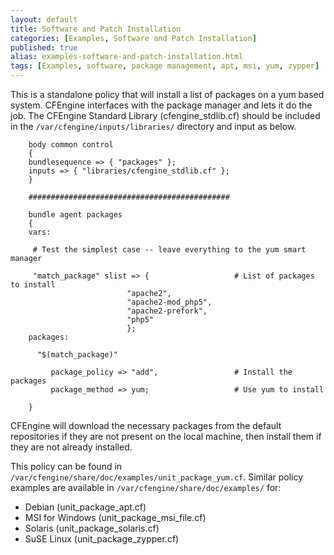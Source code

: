 ```yaml
---
layout: default
title: Software and Patch Installation
categories: [Examples, Software and Patch Installation]
published: true
alias: examples-software-and-patch-installation.html
tags: [Examples, software, package management, apt, msi, yum, zypper]
---
```


This is a standalone policy that will install a list of packages on a yum based system.
CFEngine interfaces with the package manager and lets it do the job. The CFEngine
Standard Library (cfengine_stdlib.cf) should be included in the
`/var/cfengine/inputs/libraries/` directory and input as below.

```cf3
	body common control
	{
	bundlesequence => { "packages" };
	inputs => { "libraries/cfengine_stdlib.cf" };
	}

	#############################################

	bundle agent packages
	{
	vars:

	 # Test the simplest case -- leave everything to the yum smart manager

	 "match_package" slist => {                   # List of packages to install
		                  "apache2",
		                  "apache2-mod_php5",
		                  "apache2-prefork",
		                  "php5"
		                  };
	packages:

	  "$(match_package)"

	     package_policy => "add",                 # Install the packages
	     package_method => yum;                   # Use yum to install

	}
```

CFEngine will download the necessary packages from the default repositories if they are not present on the local machine, then install them if they are not already installed.

This policy can be found in `/var/cfengine/share/doc/examples/unit_package_yum.cf`. Similar policy examples are available in `/var/cfengine/share/doc/examples/` for:

- Debian (unit_package_apt.cf)
- MSI for Windows (unit_package_msi_file.cf)
- Solaris (unit_package_solaris.cf)
- SuSE Linux (unit_package_zypper.cf)
